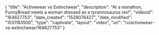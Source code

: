 {
    "title": "Activewear vs Extinctwear",
    "description": "At a marathon, FunnyBread meets a woman dressed as a tyrannosaurus rex!",
    "videoid": "164627753",
    "date_created": "1528076427",
    "date_modified": "1531183500",
    "type": "captivate",
    "layout": "video",
    "url": "\/v\/activewear-vs-extinctwear\/164627753"
}